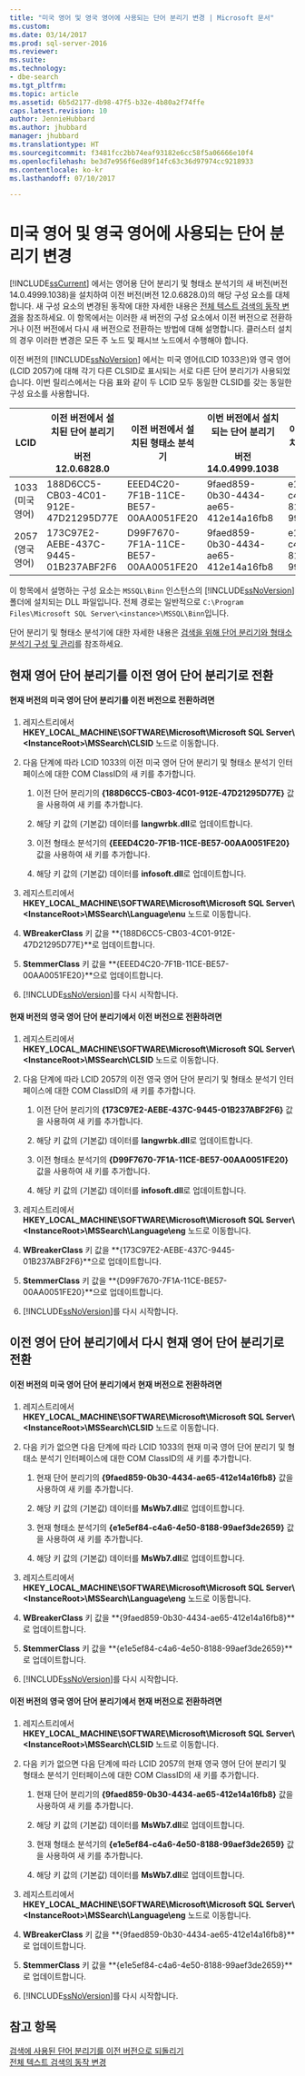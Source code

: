 ```yaml
---
title: "미국 영어 및 영국 영어에 사용되는 단어 분리기 변경 | Microsoft 문서"
ms.custom: 
ms.date: 03/14/2017
ms.prod: sql-server-2016
ms.reviewer: 
ms.suite: 
ms.technology:
- dbe-search
ms.tgt_pltfrm: 
ms.topic: article
ms.assetid: 6b5d2177-db98-47f5-b32e-4b80a2f74ffe
caps.latest.revision: 10
author: JennieHubbard
ms.author: jhubbard
manager: jhubbard
ms.translationtype: HT
ms.sourcegitcommit: f3481fcc2bb74eaf93182e6cc58f5a06666e10f4
ms.openlocfilehash: be3d7e956f6ed89f14fc63c36d97974cc9218933
ms.contentlocale: ko-kr
ms.lasthandoff: 07/10/2017

---
```

<a id="change-the-word-breaker-used-for-us-english-and-uk-english" class="xliff"></a>

# 미국 영어 및 영국 영어에 사용되는 단어 분리기 변경
  [!INCLUDE[ssCurrent](../../includes/sscurrent-md.md)] 에서는 영어용 단어 분리기 및 형태소 분석기의 새 버전(버전 14.0.4999.1038)을 설치하여 이전 버전(버전 12.0.6828.0)의 해당 구성 요소를 대체합니다. 새 구성 요소의 변경된 동작에 대한 자세한 내용은 [전체 텍스트 검색의 동작 변경](http://msdn.microsoft.com/library/573444e8-51bc-4f3d-9813-0037d2e13b8f)을 참조하세요. 이 항목에서는 이러한 새 버전의 구성 요소에서 이전 버전으로 전환하거나 이전 버전에서 다시 새 버전으로 전환하는 방법에 대해 설명합니다. 클러스터 설치의 경우 이러한 변경은 모든 주 노드 및 패시브 노드에서 수행해야 합니다.  
  
 이전 버전의 [!INCLUDE[ssNoVersion](../../includes/ssnoversion-md.md)] 에서는 미국 영어(LCID 1033은)와 영국 영어(LCID 2057)에 대해 각기 다른 CLSID로 표시되는 서로 다른 단어 분리기가 사용되었습니다. 이번 릴리스에서는 다음 표와 같이 두 LCID 모두 동일한 CLSID를 갖는 동일한 구성 요소를 사용합니다.  
  
|LCID|이전 버전에서 설치된 단어 분리기<br /><br /> 버전 12.0.6828.0|이전 버전에서 설치된 형태소 분석기|이번 버전에서 설치되는 단어 분리기<br /><br /> 버전 14.0.4999.1038|이번 버전에서 설치되는 형태소 분석기|  
|----------|-------------------------------------------------------------------------|--------------------------------------------|-----------------------------------------------------------------------|---------------------------------------|  
|1033<br />(미국 영어)|188D6CC5-CB03-4C01-912E-47D21295D77E|EEED4C20-7F1B-11CE-BE57-00AA0051FE20|9faed859-0b30-4434-ae65-412e14a16fb8|e1e5ef84-c4a6-4e50-8188-99aef3de2659|  
|2057<br />(영국 영어)|173C97E2-AEBE-437C-9445-01B237ABF2F6|D99F7670-7F1A-11CE-BE57-00AA0051FE20|9faed859-0b30-4434-ae65-412e14a16fb8|e1e5ef84-c4a6-4e50-8188-99aef3de2659|  
  
 이 항목에서 설명하는 구성 요소는 `MSSQL\Binn` 인스턴스의 [!INCLUDE[ssNoVersion](../../includes/ssnoversion-md.md)] 폴더에 설치되는 DLL 파일입니다. 전체 경로는 일반적으로 `C:\Program Files\Microsoft SQL Server\<instance>\MSSQL\Binn`입니다.  
  
 단어 분리기 및 형태소 분석기에 대한 자세한 내용은 [검색을 위해 단어 분리기와 형태소 분석기 구성 및 관리](../../relational-databases/search/configure-and-manage-word-breakers-and-stemmers-for-search.md)를 참조하세요.  
  
<a id="switching-from-the-current-english-word-breaker-to-the-previous-english-word-breakers" class="xliff"></a>

## 현재 영어 단어 분리기를 이전 영어 단어 분리기로 전환  
  
<a id="to-switch-from-the-current-version-of-the-us-english-word-breaker-to-the-previous-version" class="xliff"></a>

#### 현재 버전의 미국 영어 단어 분리기를 이전 버전으로 전환하려면  
  
1.  레지스트리에서 **HKEY_LOCAL_MACHINE\SOFTWARE\Microsoft\Microsoft SQL Server\\<InstanceRoot\>\MSSearch\CLSID** 노드로 이동합니다.  
  
2.  다음 단계에 따라 LCID 1033의 이전 미국 영어 단어 분리기 및 형태소 분석기 인터페이스에 대한 COM ClassID의 새 키를 추가합니다.  
  
    1.  이전 단어 분리기의 **{188D6CC5-CB03-4C01-912E-47D21295D77E}** 값을 사용하여 새 키를 추가합니다.  
  
    2.  해당 키 값의 (기본값) 데이터를 **langwrbk.dll**로 업데이트합니다.  
  
    3.  이전 형태소 분석기의 **{EEED4C20-7F1B-11CE-BE57-00AA0051FE20}** 값을 사용하여 새 키를 추가합니다.  
  
    4.  해당 키 값의 (기본값) 데이터를 **infosoft.dll**로 업데이트합니다.  
  
3.  레지스트리에서 **HKEY_LOCAL_MACHINE\SOFTWARE\Microsoft\Microsoft SQL Server\\<InstanceRoot\>\MSSearch\Language\enu** 노드로 이동합니다.  
  
4.  **WBreakerClass** 키 값을 **{188D6CC5-CB03-4C01-912E-47D21295D77E}**로 업데이트합니다.  
  
5.  **StemmerClass** 키 값을 **{EEED4C20-7F1B-11CE-BE57-00AA0051FE20}**으로 업데이트합니다.  
  
6.  [!INCLUDE[ssNoVersion](../../includes/ssnoversion-md.md)]를 다시 시작합니다.  
  
<a id="to-switch-from-the-current-version-of-the-uk-english-word-breaker-to-the-previous-version" class="xliff"></a>

#### 현재 버전의 영국 영어 단어 분리기에서 이전 버전으로 전환하려면  
  
1.  레지스트리에서 **HKEY_LOCAL_MACHINE\SOFTWARE\Microsoft\Microsoft SQL Server\\<InstanceRoot\>\MSSearch\CLSID** 노드로 이동합니다.  
  
2.  다음 단계에 따라 LCID 2057의 이전 영국 영어 단어 분리기 및 형태소 분석기 인터페이스에 대한 COM ClassID의 새 키를 추가합니다.  
  
    1.  이전 단어 분리기의 **{173C97E2-AEBE-437C-9445-01B237ABF2F6}** 값을 사용하여 새 키를 추가합니다.  
  
    2.  해당 키 값의 (기본값) 데이터를 **langwrbk.dll**로 업데이트합니다.  
  
    3.  이전 형태소 분석기의 **{D99F7670-7F1A-11CE-BE57-00AA0051FE20}** 값을 사용하여 새 키를 추가합니다.  
  
    4.  해당 키 값의 (기본값) 데이터를 **infosoft.dll**로 업데이트합니다.  
  
3.  레지스트리에서 **HKEY_LOCAL_MACHINE\SOFTWARE\Microsoft\Microsoft SQL Server\\<InstanceRoot\>\MSSearch\Language\eng** 노드로 이동합니다.  
  
4.  **WBreakerClass** 키 값을 **{173C97E2-AEBE-437C-9445-01B237ABF2F6}**으로 업데이트합니다.  
  
5.  **StemmerClass** 키 값을 **{D99F7670-7F1A-11CE-BE57-00AA0051FE20}**으로 업데이트합니다.  
  
6.  [!INCLUDE[ssNoVersion](../../includes/ssnoversion-md.md)]를 다시 시작합니다.  
  
<a id="switching-back-from-the-previous-english-word-breakers-to-the-current-english-word-breaker" class="xliff"></a>

## 이전 영어 단어 분리기에서 다시 현재 영어 단어 분리기로 전환  
  
<a id="to-switch-back-from-the-previous-version-of-the-us-english-word-breaker-to-the-current-version" class="xliff"></a>

#### 이전 버전의 미국 영어 단어 분리기에서 현재 버전으로 전환하려면  
  
1.  레지스트리에서 **HKEY_LOCAL_MACHINE\SOFTWARE\Microsoft\Microsoft SQL Server\\<InstanceRoot\>\MSSearch\CLSID** 노드로 이동합니다.  
  
2.  다음 키가 없으면 다음 단계에 따라 LCID 1033의 현재 미국 영어 단어 분리기 및 형태소 분석기 인터페이스에 대한 COM ClassID의 새 키를 추가합니다.  
  
    1.  현재 단어 분리기의 **{9faed859-0b30-4434-ae65-412e14a16fb8}** 값을 사용하여 새 키를 추가합니다.  
  
    2.  해당 키 값의 (기본값) 데이터를 **MsWb7.dll**로 업데이트합니다.  
  
    3.  현재 형태소 분석기의 **{e1e5ef84-c4a6-4e50-8188-99aef3de2659}** 값을 사용하여 새 키를 추가합니다.  
  
    4.  해당 키 값의 (기본값) 데이터를 **MsWb7.dll**로 업데이트합니다.  
  
3.  레지스트리에서 **HKEY_LOCAL_MACHINE\SOFTWARE\Microsoft\Microsoft SQL Server\\<InstanceRoot\>\MSSearch\Language\eng** 노드로 이동합니다.  
  
4.  **WBreakerClass** 키 값을 **{9faed859-0b30-4434-ae65-412e14a16fb8}**로 업데이트합니다.  
  
5.  **StemmerClass** 키 값을 **{e1e5ef84-c4a6-4e50-8188-99aef3de2659}**로 업데이트합니다.  
  
6.  [!INCLUDE[ssNoVersion](../../includes/ssnoversion-md.md)]를 다시 시작합니다.  
  
<a id="to-switch-back-from-the-previous-version-of-the-uk-english-word-breaker-to-the-current-version" class="xliff"></a>

#### 이전 버전의 영국 영어 단어 분리기에서 현재 버전으로 전환하려면  
  
1.  레지스트리에서 **HKEY_LOCAL_MACHINE\SOFTWARE\Microsoft\Microsoft SQL Server\\<InstanceRoot\>\MSSearch\CLSID** 노드로 이동합니다.  
  
2.  다음 키가 없으면 다음 단계에 따라 LCID 2057의 현재 영국 영어 단어 분리기 및 형태소 분석기 인터페이스에 대한 COM ClassID의 새 키를 추가합니다.  
  
    1.  현재 단어 분리기의 **{9faed859-0b30-4434-ae65-412e14a16fb8}** 값을 사용하여 새 키를 추가합니다.  
  
    2.  해당 키 값의 (기본값) 데이터를 **MsWb7.dll**로 업데이트합니다.  
  
    3.  현재 형태소 분석기의 **{e1e5ef84-c4a6-4e50-8188-99aef3de2659}** 값을 사용하여 새 키를 추가합니다.  
  
    4.  해당 키 값의 (기본값) 데이터를 **MsWb7.dll**로 업데이트합니다.  
  
3.  레지스트리에서 **HKEY_LOCAL_MACHINE\SOFTWARE\Microsoft\Microsoft SQL Server\\<InstanceRoot\>\MSSearch\Language\eng** 노드로 이동합니다.  
  
4.  **WBreakerClass** 키 값을 **{9faed859-0b30-4434-ae65-412e14a16fb8}**로 업데이트합니다.  
  
5.  **StemmerClass** 키 값을 **{e1e5ef84-c4a6-4e50-8188-99aef3de2659}**로 업데이트합니다.  
  
6.  [!INCLUDE[ssNoVersion](../../includes/ssnoversion-md.md)]를 다시 시작합니다.  
  
<a id="see-also" class="xliff"></a>

## 참고 항목  
 [검색에 사용된 단어 분리기를 이전 버전으로 되돌리기](../../relational-databases/search/revert-the-word-breakers-used-by-search-to-the-previous-version.md)   
 [전체 텍스트 검색의 동작 변경](http://msdn.microsoft.com/library/573444e8-51bc-4f3d-9813-0037d2e13b8f)  
  
  

